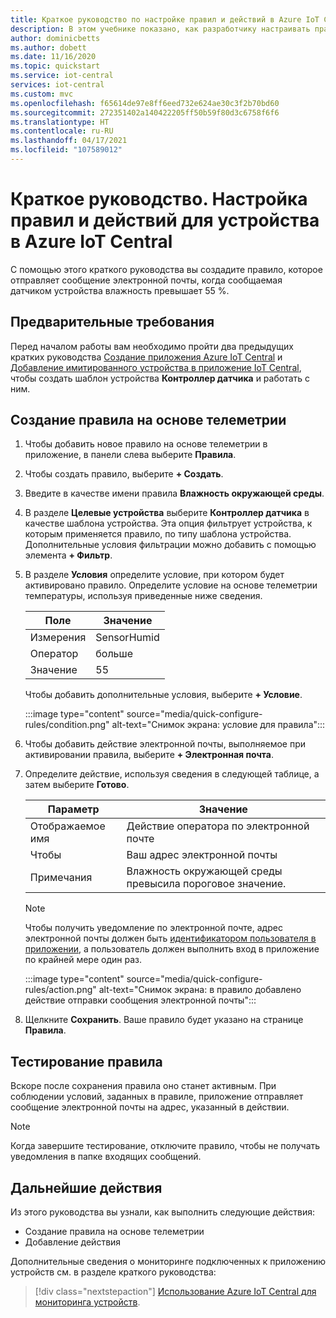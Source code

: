 ```yaml
---
title: Краткое руководство по настройке правил и действий в Azure IoT Central
description: В этом учебнике показано, как разработчику настраивать правила и действия на основе телеметрии в своем приложении Azure IoT Central.
author: dominicbetts
ms.author: dobett
ms.date: 11/16/2020
ms.topic: quickstart
ms.service: iot-central
services: iot-central
ms.custom: mvc
ms.openlocfilehash: f65614de97e8ff6eed732e624ae30c3f2b70bd60
ms.sourcegitcommit: 272351402a140422205ff50b59f80d3c6758f6f6
ms.translationtype: HT
ms.contentlocale: ru-RU
ms.lasthandoff: 04/17/2021
ms.locfileid: "107589012"
---
```

# <a name="quickstart-configure-rules-and-actions-for-your-device-in-azure-iot-central"></a>Краткое руководство. Настройка правил и действий для устройства в Azure IoT Central

С помощью этого краткого руководства вы создадите правило, которое отправляет сообщение электронной почты, когда сообщаемая датчиком устройства влажность превышает 55 %.

## <a name="prerequisites"></a>Предварительные требования

Перед началом работы вам необходимо пройти два предыдущих кратких руководства [Создание приложения Azure IoT Central](./quick-deploy-iot-central.md) и [Добавление имитированного устройства в приложение IoT Central](./quick-create-simulated-device.md), чтобы создать шаблон устройства **Контроллер датчика** и работать с ним.

## <a name="create-a-telemetry-based-rule"></a>Создание правила на основе телеметрии

1. Чтобы добавить новое правило на основе телеметрии в приложение, в панели слева выберите **Правила**.

1. Чтобы создать правило, выберите **+ Создать**.

1. Введите в качестве имени правила **Влажность окружающей среды**.

1. В разделе **Целевые устройства** выберите **Контроллер датчика** в качестве шаблона устройства. Эта опция фильтрует устройства, к которым применяется правило, по типу шаблона устройства. Дополнительные условия фильтрации можно добавить с помощью элемента **+ Фильтр**.

1. В разделе **Условия** определите условие, при котором будет активировано правило. Определите условие на основе телеметрии температуры, используя приведенные ниже сведения.

    | Поле        | Значение            |
    | ------------ | ---------------- |
    | Измерения  | SensorHumid      |
    | Оператор     | больше  |
    | Значение        | 55               |

    Чтобы добавить дополнительные условия, выберите **+ Условие**.

    :::image type="content" source="media/quick-configure-rules/condition.png" alt-text="Снимок экрана: условие для правила":::

1. Чтобы добавить действие электронной почты, выполняемое при активировании правила, выберите **+ Электронная почта**.

1. Определите действие, используя сведения в следующей таблице, а затем выберите **Готово**.

    | Параметр   | Значение                                             |
    | --------- | ------------------------------------------------- |
    | Отображаемое имя | Действие оператора по электронной почте                          |
    | Чтобы        | Ваш адрес электронной почты                                |
    | Примечания     | Влажность окружающей среды превысила пороговое значение. |

    > [!NOTE]
    > Чтобы получить уведомление по электронной почте, адрес электронной почты должен быть [идентификатором пользователя в приложении](howto-administer.md), а пользователь должен выполнить вход в приложение по крайней мере один раз.

    :::image type="content" source="media/quick-configure-rules/action.png" alt-text="Снимок экрана: в правило добавлено действие отправки сообщения электронной почты":::

1. Щелкните **Сохранить**. Ваше правило будет указано на странице **Правила**.

## <a name="test-the-rule"></a>Тестирование правила

Вскоре после сохранения правила оно станет активным. При соблюдении условий, заданных в правиле, приложение отправляет сообщение электронной почты на адрес, указанный в действии.

> [!NOTE]
> Когда завершите тестирование, отключите правило, чтобы не получать уведомления в папке входящих сообщений.

## <a name="next-steps"></a>Дальнейшие действия

Из этого руководства вы узнали, как выполнить следующие действия:

* Создание правила на основе телеметрии
* Добавление действия

Дополнительные сведения о мониторинге подключенных к приложению устройств см. в разделе краткого руководства:

> [!div class="nextstepaction"]
> [Использование Azure IoT Central для мониторинга устройств](quick-monitor-devices.md).
